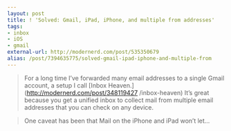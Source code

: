 ```yaml
---
layout: post
title: ! 'Solved: Gmail, iPad, iPhone, and multiple from addresses'
tags:
- inbox
- iOS
- gmail
external-url: http://modernerd.com/post/535350679
alias: /post/7394635775/solved-gmail-ipad-iphone-and-multiple-from
---
```

> For a long time I’ve forwarded many email addresses to a single Gmail
account, a setup I call [Inbox Heaven.](http://modernerd.com/post/348119427
/inbox-heaven) It’s great because you get a unified inbox to collect mail from
multiple email addresses that you can check on any device.

>

> One caveat has been that Mail on the iPhone and iPad won’t let…

